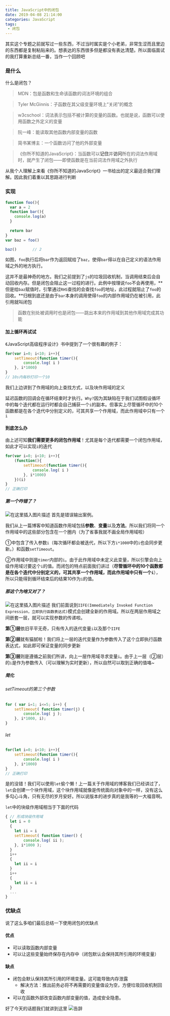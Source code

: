 ```yaml
---
title: JavaScript中的闭包
date: 2019-04-08 21:14:00
categories: JavaScript
tags:
 - 闭包
---
```


其实这个专题之前就写过一些东西，不过当时属实是个小老弟，非常生涩而且里边的东西都是复制粘贴来的。想表达的东西很多但是都没有表达清楚。所以面临面试的我打算重新总结一番，当作一个回顾吧

<!--more-->

### 是什么
什么是闭包？

> MDN：包是函数和生命该函数的词法环境的组合

> Tyler McGinnis：子函数在其父级变量环境上“关闭”的概念

> w3cschool：词法表示包括不被计算的变量的函数。也就是说，函数可以使用函数之外定义的变量

> 阮一峰：能读取其他函数内部变量的函数

> 简书某博主：一个函数访问了他的外部变量

> 《你所不知道的JavaScript》：当函数可以**记住**并**访问**所在的词法作用域时，就产生了闭包——即使函数是在当前词法作用域之外执行

从我个人理解上来看《你所不知道的JavaScript》一书给出的定义最适合我们理解。因此我们着重以其思路进行判断

### 实现

```javascript
function foo(){
  var a = 2
  function bar(){
    console.log(a)
  }
    
  return bar
}
var baz = foo()

baz()		// 2

```

如图，`foo`执行后将`bar`作为返回赋给了`baz`，使得`bar`得以在自己定义的语法作用域之外的地方执行。

这并不是最神奇的地方。我们之前提到了`js`的垃圾回收机制，当调用结束后会自动回收内存。但是闭包会阻止这一过程的进行。此例中按理说`foo`不会再使用，**但是给`baz`赋值时，引擎通过`RHS`查找的会查找`foo`的地址，此过程就阻止了`foo`的回收。**归根到底还是由于`bar`本身的调用使得`foo`的内部作用域仍在被引用，此引用就叫闭包

> 函数在别处被调用时也是闭包——跳出本来的作用域到其他作用域完成其功能

#### 加上循环再试试

《JavaScript高级程序设计》书中提到了一个很有趣的例子：

```javascript
for(var i=0; i<10; i++){
    setTimeout(function timer(){
        console.log( i )
    }, i*1000)
}
// 10s内每秒打印一个10
```

我们上边讲到了作用域的向上查找方式，以及块作用域的定义



延迟函数的回调会在循环结束时才执行。`Why?`因为其缺陷在于我们试图假设循环中的每个迭代都在运行时都会自己捕获一个`i`的副本。但事实上尽管循环中的10个函数都是在各个迭代中分别定义的，可其共享一个作用域，而此作用域中只有一个`i`

#### 到底怎么办

由上述可知**我们需要更多的闭包作用域**！尤其是每个迭代都需要一个闭包作用域，如此才可以实现`i`的迭代

```javascript
for(var i=0; i<10; i++){
    (function(){
        setTimeout(function timer(){
            console.log( i )
        }, i*1000)
    })(i)
}
// 正确打印
```

##### 第一个咋错了？
![在这里插入图片描述](https://pic.superbed.cn/item/5c93bb153a213b0417da2fee)
首先是错误输出案例。

我们从上一篇博客中知道函数作用域包括**参数**、**变量**以及**方法**。所以我们将同一个作用域中的这些部分包含在一个圈内（为了省事我就不画全局作用域啦）

①中包含了传入参数`i`（每次循环都会被迭代，所以下方`i*1000`中的`i`也会同步更新。）和函数`setTimeout`。

②作用域中则是`timer`内部的`i`。由于此作用域中未定义此变量，所以引擎会向上级作用域讨要这个`i`的值。而闭包的特点前面我们讲过（**尽管循环中的10个函数都是在各个迭代中分别定义的，可其共享一个作用域，而此作用域中只有一个`i`**），所以只能得到循环结束后的结果10作为`i`的值。

##### 那这个为啥又对了？
![在这里插入图片描述](https://pic.superbed.cn/item/5c93bb4f3a213b0417da3195)
我们前面说到`IIFE(Immediately Invoked Function Expression，立即执行函数表达式)`模式会创建全新的作用域。所以在两层作用域之间嵌套一层，就可以实现参数的传递啦。

**第①层**依旧平平无奇，只有传入的迭代变量`i`以及那个`IIFE`

**第②层**就有猫腻啦！我们将上一层的迭代变量作为参数传入了这个立即执行函数表达式，如此即可保证变量的同步更新

**第③层**则是遵循之前我们所讲，向上一层作用域寻求变量`i`。由于上一层（②层）的`i`是作为参数传入（可以理解为实时更新），所以自然可以取到正确的值咯~

##### 简化

###### setTimeout的第三个参数

```javascript
for ( var i=1; i<=5; i++) {
	setTimeout( function timer(j) {
		console.log( j );
	}, i*1000, i);
}
```

###### let

```javascript
for(let i=0; i<10; i++){
    setTimeout(function timer(){
        console.log( i )
    }, i*1000)
}
// 正确打印
```

是的没错！我们可以使用`let`偷个懒！上一篇关于作用域的博客我们已经讲过了，`let`会创建一个块作用域，这个块作用域就像是传统面向对象中的一样，没有这么多勾心斗角，只有无尽的岁月安好。所以说版本的进步真的是我等的一大福音啊。

`let`中的块级作用域相当于下面的代码

```javascript
{ // 形成块级作用域
  let i = 0
  {
    let ii = i
    setTimeout( function timer() {
        console.log( ii );
    }, i*1000 );
  }
  i++
  {
    let ii = i
  }
  i++
  {
    let ii = i
  }
  ...
}
```

### 优缺点

说了这么多咱们最后总结一下使用闭包的优缺点

#### 优点

- 可以读取函数内部变量
- 可以让这些变量始终保存在内存中（闭包默认会保持其所引用的环境变量）

#### 缺点

- 闭包会默认保持其所引用的环境变量。这可能导致内存泄露
  - 解决方法：推出前务必将不再需要的变量值设为空，方便垃圾回收机制回收
- 可以在函数外部改变函数内部变量的值，造成安全隐患。

好了今天的话题我们就讲到这里
![告辞](https://ww1.sinaimg.cn/large/007i4MEmgy1g1avrg3n5gj30kq0kqq3j.jpg)